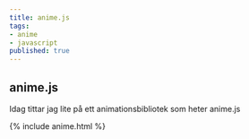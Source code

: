 ```yaml
---
title: anime.js
tags:
- anime
- javascript
published: true
---
```

## anime.js

Idag tittar jag lite på ett animationsbibliotek som heter anime.js

{% include anime.html %}